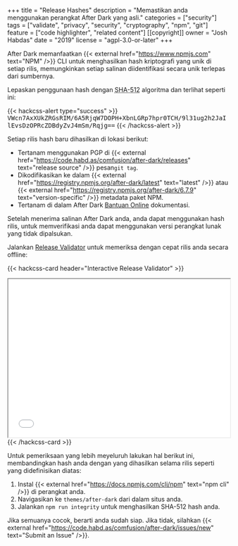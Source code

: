 +++
title = "Release Hashes"
description = "Memastikan anda menggunakan perangkat After Dark yang asli."
categories = ["security"]
tags = ["validate", "privacy", "security", "cryptography", "npm", "git"]
feature = ["code highlighter", "related content"]
[[copyright]]
  owner = "Josh Habdas"
  date = "2019"
  license = "agpl-3.0-or-later"
+++

After Dark memanfaatkan {{< external href="https://www.npmjs.com" text="NPM" />}} CLI untuk menghasilkan hash kriptografi yang unik di setiap rilis, memungkinkan setiap salinan diidentifikasi secara unik terlepas dari sumbernya.

Lepaskan penggunaan hash dengan <abbr title="Secure Hashing Algorithm">SHA-512</abbr> algoritma dan terlihat seperti ini:

{{< hackcss-alert type="success" >}}
<samp>VWcn7AxXUkZRGsRIM/6A5RjqW7DOPH+XbnLGRp7hpr0TCH/9l31ug2h2JaIlEvsDzOPRcZDBdyZvJ4mSm/Rqjg==</samp>
{{< /hackcss-alert >}}


Setiap rilis hash baru dihasilkan di lokasi berikut:

- Tertanam menggunakan PGP di {{< external href="https://code.habd.as/comfusion/after-dark/releases" text="release source" />}} pesan`git tag`.
- Dikodifikasikan ke dalam {{< external href="https://registry.npmjs.org/after-dark/latest" text="latest" />}} atau {{< external href="https://registry.npmjs.org/after-dark/6.7.9" text="version-specific" />}} metadata paket NPM.
- Tertanam di dalam After Dark [Bantuan Online](../online-help) dokumentasi.

Setelah menerima salinan After Dark anda, anda dapat menggunakan hash rilis, untuk memverifikasi anda dapat menggunakan versi perangkat lunak yang tidak dipalsukan.

Jalankan [Release Validator](/validate) untuk memeriksa dengan cepat rilis anda secara offline:

{{< hackcss-card header="Interactive Release Validator" >}}
<iframe title="Validate Release" scrolling="no" width="100%" height="360" src="/validate"></iframe>
{{< /hackcss-card >}}

Untuk pemeriksaan yang lebih meyeluruh lakukan hal berikut ini, membandingkan hash anda dengan yang dihasilkan selama rilis seperti yang didefinisikan diatas:

1. Instal {{< external href="https://docs.npmjs.com/cli/npm" text="npm cli" />}} di perangkat anda.
2. Navigasikan ke `themes/after-dark` dari dalam situs anda.
3. Jalankan `npm run integrity` untuk menghasilkan SHA-512 hash anda.

Jika semuanya cocok, berarti anda sudah siap. Jika tidak, silahkan {{< external href="https://code.habd.as/comfusion/after-dark/issues/new" text="Submit an Issue" />}}.
